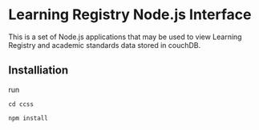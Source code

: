 Learning Registry Node.js Interface
=========================================================

This is a set of Node.js applications that may be used to view Learning Registry and 
academic standards data stored in couchDB.

## Installiation
run

    cd ccss

    npm install
 
